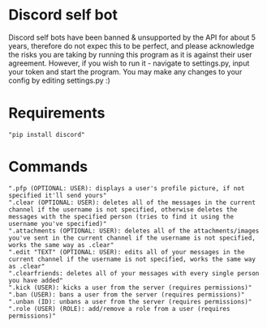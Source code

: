 # Discord self bot

Discord self bots have been banned & unsupported by the API for about 5 years, therefore do not expec this to be perfect, and please acknowledge the risks you are taking by running this program as it is against their user agreement. However, if you wish to run it - navigate to settings.py, input your token and start the program. You may make any changes to your config by editing settings.py :)

# Requirements
    "pip install discord"

# Commands
    ".pfp (OPTIONAL: USER): displays a user's profile picture, if not specified it'll send yours"
    ".clear (OPTIONAL: USER): deletes all of the messages in the current channel if the username is not specified, otherwise deletes the messages with the specified person (tries to find it using the username you've specified)"
    ".attachments (OPTIONAL: USER): deletes all of the attachments/images you've sent in the current channel if the username is not specified, works the same way as .clear"
    ".edit "TEXT" (OPTIONAL: USER): edits all of your messages in the current channel if the username is not specified, works the same way as .clear"
    ".clearfriends: deletes all of your messages with every single person you have added"
    ".kick (USER): kicks a user from the server (requires permissions)"
    ".ban (USER): bans a user from the server (requires permissions)"
    ".unban (ID): unbans a user from the server (requires permissions)"
    ".role (USER) (ROLE): add/remove a role from a user (requires permissions)"
